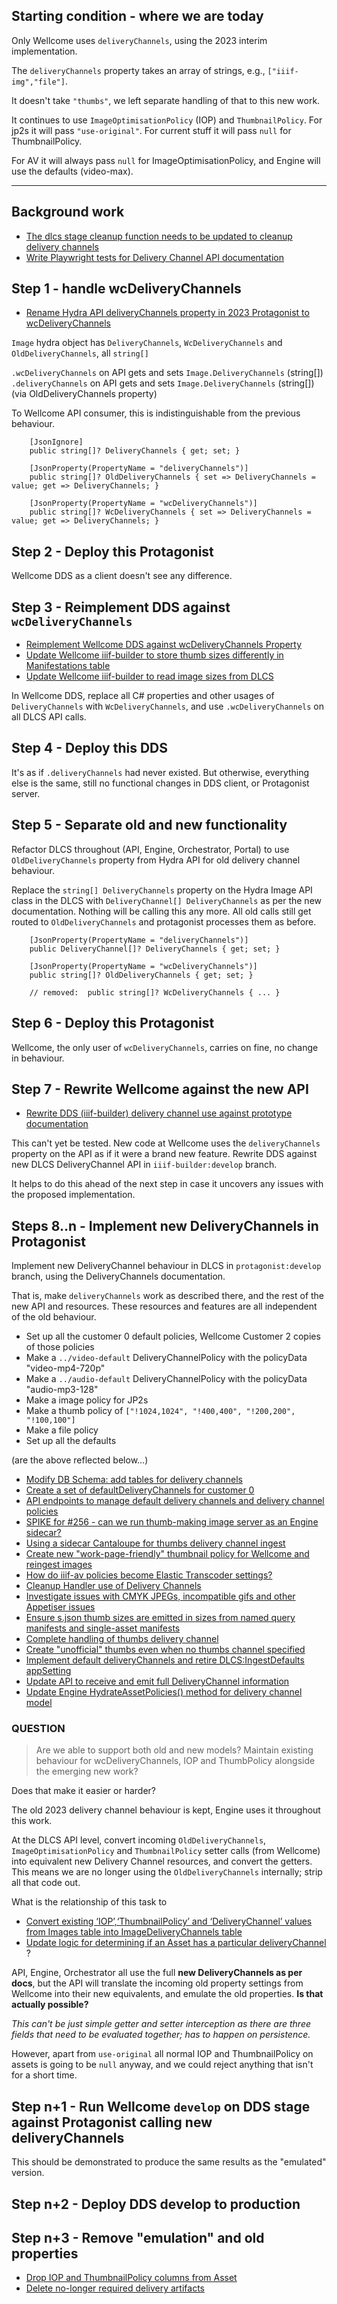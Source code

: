 ## Starting condition - where we are today

Only Wellcome uses `deliveryChannels`, using the 2023 interim implementation.

The `deliveryChannels` property takes an array of strings, e.g., `["iiif-img","file"]`.

It doesn't take `"thumbs"`, we left separate handling of that to this new work.

It continues to use `ImageOptimisationPolicy` (IOP) and `ThumbnailPolicy`. For jp2s it will pass `"use-original"`.
For current stuff it will pass `null` for ThumbnailPolicy.

For AV it will always pass `null` for ImageOptimisationPolicy, and Engine will use the defaults (video-max).

---

## Background work

 - [The dlcs stage cleanup function needs to be updated to cleanup delivery channels](https://github.com/dlcs/protagonist/issues/708)
 - [Write Playwright tests for Delivery Channel API documentation](https://github.com/dlcs/protagonist/issues/703)

## Step 1 - handle wcDeliveryChannels

 - [Rename Hydra API deliveryChannels property in 2023 Protagonist to wcDeliveryChannels](https://github.com/dlcs/protagonist/pull/707)

`Image` hydra object has `DeliveryChannels`, `WcDeliveryChannels` and `OldDeliveryChannels`, all `string[]`

`.wcDeliveryChannels` on API gets and sets `Image.DeliveryChannels` (string[])
`.deliveryChannels`   on API gets and sets `Image.DeliveryChannels` (string[]) (via OldDeliveryChannels property)

To Wellcome API consumer, this is indistinguishable from the previous behaviour.

```
    [JsonIgnore]
    public string[]? DeliveryChannels { get; set; }

    [JsonProperty(PropertyName = "deliveryChannels")]
    public string[]? OldDeliveryChannels { set => DeliveryChannels = value; get => DeliveryChannels; }
    
    [JsonProperty(PropertyName = "wcDeliveryChannels")]
    public string[]? WcDeliveryChannels { set => DeliveryChannels = value; get => DeliveryChannels; }
```

## Step 2 - Deploy this Protagonist

Wellcome DDS as a client doesn't see any difference.


## Step 3 - Reimplement DDS against `wcDeliveryChannels`

 - [Reimplement Wellcome DDS against wcDeliveryChannels Property](https://github.com/dlcs/protagonist/issues/615)
 - [Update Wellcome iiif-builder to store thumb sizes differently in Manifestations table](https://github.com/dlcs/protagonist/issues/633)
 - [Update Wellcome iiif-builder to read image sizes from DLCS](https://github.com/dlcs/protagonist/issues/632)

In Wellcome DDS, replace all C# properties and other usages of `DeliveryChannels` with `WcDeliveryChannels`, and use `.wcDeliveryChannels` on all DLCS API calls.


## Step 4 - Deploy this DDS

It's as if `.deliveryChannels` had never existed. But otherwise, everything else is the same, still no functional changes in DDS client, or Protagonist server.


## Step 5 - Separate old and new functionality 

Refactor DLCS throughout (API, Engine, Orchestrator, Portal) to use `OldDeliveryChannels` property from Hydra API for old delivery channel behaviour.

Replace the `string[] DeliveryChannels` property on the Hydra Image API class in the DLCS with `DeliveryChannel[] DeliveryChannels` as per the new documentation. Nothing will be calling this any more. All old calls still get routed to `OldDeliveryChannels` and protagonist processes them as before.


```
    [JsonProperty(PropertyName = "deliveryChannels")]
    public DeliveryChannel[]? DeliveryChannels { get; set; }

    [JsonProperty(PropertyName = "wcDeliveryChannels")]
    public string[]? OldDeliveryChannels { get; set; }
    
    // removed:  public string[]? WcDeliveryChannels { ... }
```

## Step 6 - Deploy this Protagonist

Wellcome, the only user of `wcDeliveryChannels`, carries on fine, no change in behaviour.


## Step 7 - Rewrite Wellcome against the new API

 - [Rewrite DDS (iiif-builder) delivery channel use against prototype documentation](https://github.com/dlcs/protagonist/issues/617)

This can't yet be tested. New code at Wellcome uses the `deliveryChannels` property on the API as if it were a brand new feature.
Rewrite DDS against new DLCS DeliveryChannel API in `iiif-builder:develop` branch.

It helps to do this ahead of the next step in case it uncovers any issues with the proposed implementation.


## Steps 8..n - Implement new DeliveryChannels in Protagonist

Implement new DeliveryChannel behaviour in DLCS in `protagonist:develop` branch, using the DeliveryChannels documentation.

That is, make `deliveryChannels` work as described there, and the rest of the new API and resources.
These resources and features are all independent of the old behaviour.

 - Set up all the customer 0 default policies, Wellcome Customer 2 copies of those policies
 - Make a `../video-default` DeliveryChannelPolicy with the policyData "video-mp4-720p"
 - Make a `../audio-default` DeliveryChannelPolicy with the policyData "audio-mp3-128"
 - Make a image policy for JP2s
 - Make a thumb policy of `["!1024,1024", "!400,400", "!200,200", "!100,100"]`
 - Make a file policy
 - Set up all the defaults

 (are the above reflected below...) 

 - [Modify DB Schema: add tables for delivery channels](https://github.com/dlcs/protagonist/issues/618)
 - [Create a set of defaultDeliveryChannels for customer 0](https://github.com/dlcs/protagonist/issues/619)
 - [API endpoints to manage default delivery channels and delivery channel policies](https://github.com/dlcs/protagonist/issues/634)
 - [SPIKE for #256 - can we run thumb-making image server as an Engine sidecar?](https://github.com/dlcs/protagonist/issues/658)
 - [Using a sidecar Cantaloupe for thumbs delivery channel ingest](https://github.com/dlcs/protagonist/issues/256)
 - [Create new "work-page-friendly" thumbnail policy for Wellcome and reingest images](https://github.com/dlcs/protagonist/issues/635)
 - [How do iiif-av policies become Elastic Transcoder settings?](https://github.com/dlcs/protagonist/issues/709)
 - [Cleanup Handler use of Delivery Channels](https://github.com/dlcs/protagonist/issues/691)
 - [Investigate issues with CMYK JPEGs, incompatible gifs and other Appetiser issues](https://github.com/dlcs/protagonist/issues/684)
 - [Ensure s.json thumb sizes are emitted in sizes from named query manifests and single-asset manifests](https://github.com/dlcs/protagonist/issues/631)
 - [Complete handling of thumbs delivery channel](https://github.com/dlcs/protagonist/issues/629)
 - [Create "unofficial" thumbs even when no thumbs channel specified](https://github.com/dlcs/protagonist/issues/627)
 - [Implement default deliveryChannels and retire DLCS:IngestDefaults appSetting](https://github.com/dlcs/protagonist/issues/625)
 - [Update API to receive and emit full DeliveryChannel information](https://github.com/dlcs/protagonist/issues/624)
 - [Update Engine HydrateAssetPolicies() method for delivery channel model](https://github.com/dlcs/protagonist/issues/622)

### QUESTION

> Are we able to support both old and new models? Maintain existing behaviour for wcDeliveryChannels, IOP and ThumbPolicy alongside the emerging new work?

Does that make it easier or harder?

The old 2023 delivery channel behaviour is kept, Engine uses it throughout this work.

At the DLCS API level, convert incoming `OldDeliveryChannels`, `ImageOptimisationPolicy` and `ThumbnailPolicy` setter calls (from Wellcome) into equivalent new Delivery Channel resources, and convert the getters. 
This means we are no longer using the `OldDeliveryChannels` internally; strip all that code out.

What is the relationship of this task to 

 - [Convert existing ‘IOP’,‘ThumbnailPolicy’ and ‘DeliveryChannel’ values from Images table into ImageDeliveryChannels table](https://github.com/dlcs/protagonist/issues/620)
 - [Update logic for determining if an Asset has a particular deliveryChannel](https://github.com/dlcs/protagonist/issues/621) ?

API, Engine, Orchestrator all use the full **new DeliveryChannels as per docs**, but the API will translate the incoming old property settings from Wellcome into their new equivalents, and emulate the old properties. **Is that actually possible?**

_This can't be just simple getter and setter interception as there are three fields that need to be evaluated together; has to happen on persistence._

However, apart from `use-original` all normal IOP and ThumbnailPolicy on assets is going to be `null` anyway, and we could reject anything that isn't for a short time.


## Step n+1 - Run Wellcome `develop` on DDS stage against Protagonist calling new deliveryChannels 

This should be demonstrated to produce the same results as the "emulated" version.


## Step n+2 - Deploy DDS develop to production


## Step n+3 - Remove "emulation" and old properties

 - [Drop IOP and ThumbnailPolicy columns from Asset](https://github.com/dlcs/protagonist/issues/623)
 - [Delete no-longer required delivery artifacts](https://github.com/dlcs/protagonist/issues/430)
